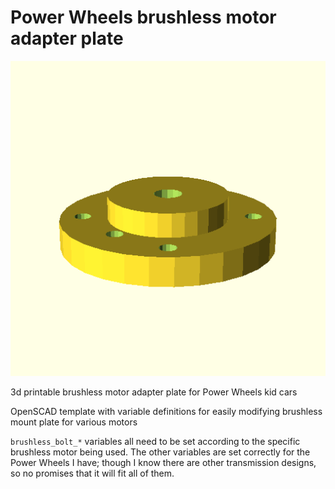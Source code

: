 # Power Wheels brushless motor adapter plate

![rendering](/preview1.png)

3d printable brushless motor adapter plate for Power Wheels kid cars

OpenSCAD template with variable definitions for easily modifying brushless mount plate for various motors

`brushless_bolt_*` variables all need to be set according to the specific brushless motor being used. The other variables are set correctly for the Power Wheels I have; though I know there are other transmission designs, so no promises that it will fit all of them.
